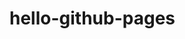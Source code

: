 # hello-github-pages

<head>
    <script src="https://cdn.botpress.cloud/webchat/v0/inject.js"></script>
    <script src="https://mediafiles.botpress.cloud/36982ece-470f-44a9-aa1c-22a139acbeaf/webchat/config.js" defer></script>
</head>
